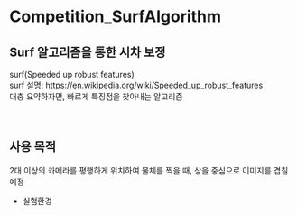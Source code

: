 # Competition_SurfAlgorithm  
  
## Surf 알고리즘을 통한 시차 보정  
surf(Speeded up robust features)  
surf 설명: https://en.wikipedia.org/wiki/Speeded_up_robust_features  
대충 요약하자면, 빠르게 특징점을 찾아내는 알고리즘  
<br><br>

## 사용 목적  
2대 이상의 카메라를 평행하게 위치하여 물체를 찍을 때, 상을 중심으로 이미지를 겹칠 예정  
  
  - 실험환경
